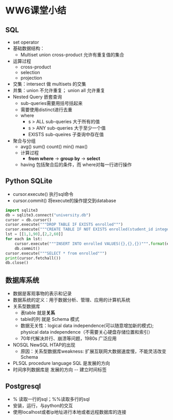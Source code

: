 # WW6课堂小结

## SQL

- set operator
- 基础数据结构：
  - Multiset union cross-product 允许有重复值的集合
- 运算过程
  - cross-product
  - selection
  - projection
- 交集：intersect 做 multisets 的交集
- 并集：union 不允许重复； union all 允许重复
- Nested Query 嵌套查询
  - sub-queries需要用括号括起来
  - 需要使用distinct进行去重
  - where 
    - s > ALL sub-queries 大于所有的值
    - s > ANY sub-queries 大于至少一个值
    - EXISTS sub-queires 子查询中存在值
- 聚合与分组
  - avg() sum() count() min() max()
  - 计算过程
    - **from where** -> **group by** -> **select**
  - having 包括聚合后的条件，而 where对每一行进行操作

## Python SQLite
- cursor.execute() 执行sql命令
- cursor.commit() 将execute的操作提交到database
```python
import sqlite3
db = sqlite3.connect("university.db")
cursor = db.cursor()
cursor.execute("""DROP TABLE IF EXISTS enrolled""")
cursor.execute("""CREATE TABLE IF NOT EXISTS enrolled(student_id integer PRIMARY KEY,class_id integer NOT NULL,score float NOT NULL);""")
lst = [[1,1,90],[2,2,60]]
for each in lst:
    cursor.execute("""INSERT INTO enrolled VALUES({},{},{})""".format(each[0],each[1],each[2]))
    db.commit()
cursor.execute("""SELECT * from enrolled""")
print(cursor.fetchall())
db.close()
```

## 数据库系统
- 数据是客观事物的表示和记录
- 数据系统的定义：用于数据分析、管理、应用的计算机系统
- 关系型数据库
  - 表table 就是**关系**
  - table的列 就是 Schema 模式
  - 数据无关性：logical data independence(可以随意增加新的模式); physical data independence（不需要关心硬盘存储位置和索引）
  - 70年代解决并行、崩溃等问题，1980s 广泛应用
- NOSQL NewSQL HTAP的出现
  - 原因：关系型数据库weakness: 扩展互联网大数据速度慢，不能灵活改变Schema
- PLSQL procedure language SQL 是发展的方向
- 时间序列数据库是 发展的方向 -- 建立时间标签


## Postgresql
- % 读取一行的sql；%%读取多行的sql
- 安装，运行，与python的交互
- 使用localhost或者ip地址进行本地或者远程数据库的连接